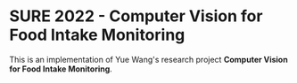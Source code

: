 # SURE 2022 - Computer Vision for Food Intake Monitoring
This is an implementation of Yue Wang's research project **Computer Vision for Food Intake Monitoring**.
